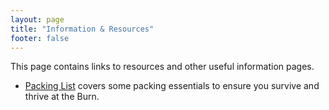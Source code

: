 ```yaml
---
layout: page
title: "Information & Resources"
footer: false
---
```

This page contains links to resources and other useful information pages.

* [Packing List](info/packing-list) covers some packing essentials to ensure you survive and thrive at the Burn.
